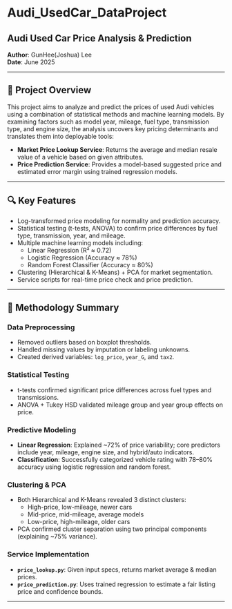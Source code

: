 # Audi_UsedCar_DataProject

## Audi Used Car Price Analysis & Prediction

**Author**: GunHee(Joshua) Lee  
**Date**: June 2025

---

## 📌 Project Overview

This project aims to analyze and predict the prices of used Audi vehicles using a combination of statistical methods and machine learning models. By examining factors such as model year, mileage, fuel type, transmission type, and engine size, the analysis uncovers key pricing determinants and translates them into deployable tools:

- **Market Price Lookup Service**: Returns the average and median resale value of a vehicle based on given attributes.
- **Price Prediction Service**: Provides a model-based suggested price and estimated error margin using trained regression models.

---

## 🔍 Key Features

- Log-transformed price modeling for normality and prediction accuracy.
- Statistical testing (t-tests, ANOVA) to confirm price differences by fuel type, transmission, year, and mileage.
- Multiple machine learning models including:
  - Linear Regression (R² ≈ 0.72)
  - Logistic Regression (Accuracy ≈ 78%)
  - Random Forest Classifier (Accuracy ≈ 80%)
- Clustering (Hierarchical & K-Means) + PCA for market segmentation.
- Service scripts for real-time price check and price prediction.

---

## 🧠 Methodology Summary

### Data Preprocessing
- Removed outliers based on boxplot thresholds.
- Handled missing values by imputation or labeling unknowns.
- Created derived variables: `log_price`, `year_G`, and `tax2`.

### Statistical Testing
- t-tests confirmed significant price differences across fuel types and transmissions.
- ANOVA + Tukey HSD validated mileage group and year group effects on price.

### Predictive Modeling
- **Linear Regression**: Explained ~72% of price variability; core predictors include year, mileage, engine size, and hybrid/auto indicators.
- **Classification**: Successfully categorized vehicle rating with 78–80% accuracy using logistic regression and random forest.

### Clustering & PCA
- Both Hierarchical and K-Means revealed 3 distinct clusters:
  - High-price, low-mileage, newer cars
  - Mid-price, mid-mileage, average models
  - Low-price, high-mileage, older cars
- PCA confirmed cluster separation using two principal components (explaining ~75% variance).

### Service Implementation
- **`price_lookup.py`**: Given input specs, returns market average & median prices.
- **`price_prediction.py`**: Uses trained regression to estimate a fair listing price and confidence bounds.

---




